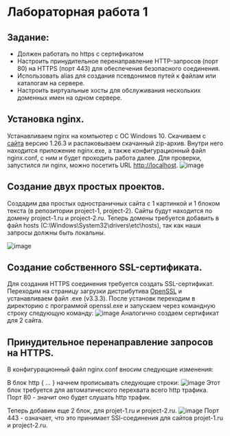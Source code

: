 # Лабораторная работа 1
## Задание:
* Должен работать по https c сертификатом
* Настроить принудительное перенаправление HTTP-запросов (порт 80) на HTTPS (порт 443) для обеспечения безопасного соединения.
* Использовать alias для создания псевдонимов путей к файлам или каталогам на сервере.
* Настроить виртуальные хосты для обслуживания нескольких доменных имен на одном сервере.

## Установка nginx.
Устанавливаем nginx на компьютер c ОС Windows 10. Cкачиваем с [сайта](https://nginx.org/ru/download.html) версию 1.26.3 и распаковываем скачанный zip-архив. Внутри него находится приложение nginx.exe, а также конфигурационный файл nginx.conf, с ним и будет проходить работа далее. Для проверки, запустился ли nginx, можно посетить URL [http://localhost](http://localhost).
![image](https://github.com/user-attachments/assets/9786f1b4-f057-4abe-bbbe-cbd39a7fd4e9)
## Создание двух простых проектов.
Создадим два простых одностраничных сайта с 1 картинкой и 1 блоком текста (в репозитории project-1, project-2).
Сайты будут находится по домену project-1.ru и project-2.ru.
Теперь домены требуется добавить в файл hosts (C:\Windows\System32\drivers\etc\hosts), так как наши запросы должны быть локальны.

![image](https://github.com/user-attachments/assets/4578b34a-483d-4a02-9c12-3a5e08811f40)
## Создание собственного SSL-сертификата.
Для создания HTTPS соединения требуется создать SSL-сертификат. Переходим на страницу загрузки дистрибутива [OpenSSL](https://slproweb.com/products/Win32OpenSSL.html) и устанавливаем файл .exe (v3.3.3).
После установк переходим в директорию с программой openssl.exe и запускаем через командную строку следующую команду:
![image](https://github.com/user-attachments/assets/d33b9a7a-a671-481d-a815-bc719a27490c)
Аналогично создаем сертификат для 2 сайта.
## Принудительное перенаправление запросов на HTTPS.
В конфигурационный файл nginx.conf вносим следующие изменения:

В блок http { ... } начнем прописывать следующие строки:
![image](https://github.com/user-attachments/assets/e60645c5-fac9-4273-8a57-a840b7197d3d)
Этот блок требуется для автоматического перехвата всего http трафика.
Порт 80 - значит оно будет слушать http трафик.

Теперь добавим еще 2 блок, для projet-1.ru и project-2.ru.
![image](https://github.com/user-attachments/assets/ae59f87f-941e-4277-8e24-41a3f1e99ad1)
Порт 443 - означает, что это принимает SSl-соединения для сайтов projet-1.ru и project-2.ru.
